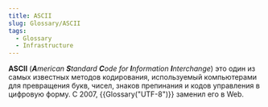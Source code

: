 ```yaml
---
title: ASCII
slug: Glossary/ASCII
tags:
  - Glossary
  - Infrastructure
---
```


**ASCII** (_**A**merican **S**tandard **C**ode for **I**nformation **I**nterchange_) это один из самых известных методов кодирования, используемый компьютерами для превращения букв, чисел, знаков препинания и кодов управления в цифровую форму. С 2007, {{Glossary("UTF-8")}} заменил его в Web.
